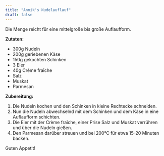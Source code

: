 ```yaml
---
title: "Annik's Nudelauflauf"
draft: false
---
```


Die Menge reicht für eine mittelgroße bis große Auflaufform.

**Zutaten:**
- 300g Nudeln
- 200g geriebenen Käse
- 150g gekochten Schinken
- 3 Eier
- 40g Crème fraîche
- Salz
- Muskat
- Parmesan

**Zubereitung:**
1. Die Nudeln kochen und den Schinken in kleine Rechtecke schneiden.
2. Nun die Nudeln abwechselnd mit dem Schinken und dem Käse in eine Auflaufform schichten.
3. Die Eier mit der Crème fraîche, einer Prise Salz und Muskat verrühren und über die Nudeln gießen.
4. Den Parmesan darüber streuen und bei 200°C für etwa 15-20 Minuten backen.

Guten Appetit!